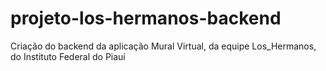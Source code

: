 # projeto-los-hermanos-backend
Criação do backend da aplicação Mural Virtual, da equipe Los_Hermanos, do Instituto Federal do Piauí
